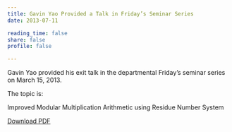 ```yaml
---
title: Gavin Yao Provided a Talk in Friday’s Seminar Series
date: 2013-07-11

reading_time: false
share: false
profile: false

---
```

Gavin Yao provided his exit talk in the departmental Friday’s seminar series on March 15, 2013.

<!--more-->



The topic is:

Improved Modular Multiplication Arithmetic using Residue Number System

[Download PDF](document.pdf)